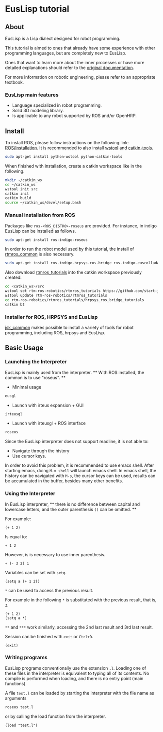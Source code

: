 # EusLisp tutorial

## About

EusLisp is a Lisp dialect designed for robot programming.

This tutorial is aimed to ones that already have some experience with other programming languages, but are completely new to EusLisp.

Ones that want to learn more about the inner processes or have more detailed explanations should refer to the [original documentation][euslisp-doc].

For more information on robotic engineering, please refer to an appropriate textbook.

[euslisp-doc]: http://euslisp-docs.readthedocs.org/en/latest/


### EusLisp main features

- Language specialized in robot programming.
- Solid 3D modeling library.
- Is applicable to any robot supported by ROS and/or OpenHRP.

## Install

To install ROS, please follow instructions on the following link: [ROS/Installation].
It is recommended to also install [wstool] and [catkin-tools].

```bash
sudo apt-get install python-wstool python-catkin-tools
```

When finished with installation, create a catkin workspace like in the following.

```bash
mkdir ~/catkin_ws
cd ~/catkin_ws
wstool init src
catkin init
catkin build
source ~/catkin_ws/devel/setup.bash
```

### Manual installation from ROS

Packages like `ros-<ROS_DISTRO>-roseus` are provided. For instance, in indigo EusLisp can be installed as follows.

```bash
sudo apt-get install ros-indigo-roseus
```

In order to run the robot model used by this tutorial, the install of [rtmros_common] is also necessary.

```bash
sudo apt-get install ros-indigo-hrpsys-ros-bridge ros-indigo-euscollada ros-indigo-pr2eus
```

Also download [rtmros_tutorials] into the catkin workspace previously created.

```bash
cd <catkin_ws>/src
wstool set rtm-ros-robotics/rtmros_tutorials https://github.com/start-jsk/rtmros_tutorials.git --git
wstool update rtm-ros-robotics/rtmros_tutorials
cd rtm-ros-robotics/rtmros_tutorials/hrpsys_ros_bridge_tutorials
catkin bt
```
[ROS/Installation]: http://wiki.ros.org/ROS/Installation
[wstool]: http://wiki.ros.org/wstool
[catkin-tools]: https://catkin-tools.readthedocs.org/en/latest/
[rtmros_common]: http://wiki.ros.org/rtmros_common/Tutorials/WorkingWithEusLisp
[rtmros_tutorials]: https://github.com/start-jsk/rtmros_tutorials


### Installer for ROS, HRPSYS and EusLisp

[jsk_common] makes possible to install a variety of tools for robot programming, including ROS, hrpsys and EusLisp.

[jsk_common]: https://github.com/jsk-ros-pkg/jsk_common


## Basic Usage

### Launching the Interpreter

EusLisp is mainly used from the interpreter.
** With ROS installed, the common is to use "roseus". **

- Minimal usage

```bash
eusgl
```

- Launch with irteus expansion + GUI

```bash
irteusgl
```

- Launch with irteusgl + ROS interface

```bash
roseus
```

Since the EusLisp interpreter does not support readline, it is not able to:

- Navigate through the history
- Use cursor keys.

In order to avoid this problem, it is recommended to use emacs shell.
After starting emacs, doing `M-x shell` will launch emacs shell.
In emacs shell, the history can be navigated with `M-p`, the cursor keys can be used, results can be accumulated in the buffer, besides many other benefits.


### Using the Interpreter

In EusLisp interpreter,
** there is no difference between capital and lowercase letters, and the outer parenthesis `()` can be omitted. **

For example:

```
(+ 1 2)
```

Is equal to:

```
+ 1 2
```

However, is is necessary to use inner parenthesis.

```
+ (- 3 2) 1
```

Variables can be set with `setq`.

```
(setq a (+ 1 2))
```

`*` can be used to access the previous result.

For example in the following `*` is substituted with the previous result, that is, `3`.

```
(+ 1 2)
(setq a *)
```

`**` and `***` work similarly, accessing the 2nd last result and 3rd last result.


Session can be finished with `exit` or `Ctrl+D`.

```
(exit)
```


### Writing programs

EusLisp programs conventionally use the extension `.l`.
Loading one of these files in the interpreter is equivalent to typing all of its contents. No compile is performed when loading, and there is no entry point (main functions).

A file `test.l` can be loaded by starting the interpreter with the file name as arguments

```bash
roseus test.l
```

or by calling the load function from the interpreter.

```
(load "test.l")
```
